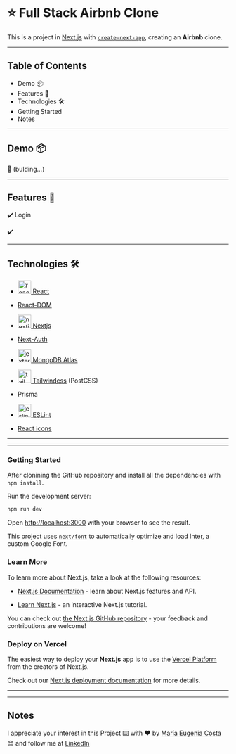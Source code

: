 # :star: Full Stack Airbnb Clone 

This is a project in [Next.js](https://nextjs.org/) with [`create-next-app`](https://github.com/vercel/next.js/tree/canary/packages/create-next-app), creating an **Airbnb** clone.


---

## Table of Contents

- Demo 📦
- Features 📢
- Technologies 🛠️
- Getting Started
- Notes

---

## Demo 📦

📌 (bulding...)

---

## Features 📢

✔️ Login

✔️ 

---

## Technologies 🛠️


- [<img width="30" height="30" src="https://img.icons8.com/plasticine/30/react.png" alt="react"/> React](https://react.dev/)

- [React-DOM](https://www.npmjs.com/package/react-dom)

- [<img width="30" height="30" src="https://img.icons8.com/fluency-systems-regular/30/nextjs.png" alt="nextjs"/> Nextjs](https://nextjs.org/)

- [Next-Auth](https://www.npmjs.com/package/next-auth)

- [<img width="30" height="30" src="https://img.icons8.com/external-tal-revivo-color-tal-revivo/30/external-mongodb-a-cross-platform-document-oriented-database-program-logo-color-tal-revivo.png" alt="external-mongodb-a-cross-platform-document-oriented-database-program-logo-color-tal-revivo"/> MongoDB Atlas](https://www.mongodb.com/atlas/database)


- [<img width="30" height="30" src="https://img.icons8.com/color/30/tailwindcss.png" alt="tailwindcss"/> Tailwindcss](https://tailwindcss.com/) (PostCSS)

- Prisma

- [<img width="30" height="30" src="https://img.icons8.com/external-tal-revivo-color-tal-revivo/30/external-eslint-pluggable-and-configurable-linter-tool-for-identifying-and-reporting-on-patterns-in-javascript-logo-color-tal-revivo.png" alt="eslint pluggable and configurable linter tool for identifying and reporting on patterns in javascript"/> ESLint](https://eslint.org/)

- [React icons](https://react-icons.github.io/react-icons/)

---
---

### Getting Started

After clonining the GitHub repository and install all the dependencies with `npm install`.

Run the development server:

```bash
npm run dev
```

Open [http://localhost:3000](http://localhost:3000) with your browser to see the result.

This project uses [`next/font`](https://nextjs.org/docs/basic-features/font-optimization) to automatically optimize and load Inter, a custom Google Font.

### Learn More

To learn more about Next.js, take a look at the following resources:

- [Next.js Documentation](https://nextjs.org/docs) - learn about Next.js features and API.

- [Learn Next.js](https://nextjs.org/learn) - an interactive Next.js tutorial.

You can check out [the Next.js GitHub repository](https://github.com/vercel/next.js/) - your feedback and contributions are welcome!

### Deploy on Vercel

The easiest way to deploy your **Next.js** app is to use the [Vercel Platform](https://vercel.com/new?utm_medium=default-template&filter=next.js&utm_source=create-next-app&utm_campaign=create-next-app-readme) from the creators of Next.js.

Check out our [Next.js deployment documentation](https://nextjs.org/docs/deployment) for more details.


---
---

## Notes

I appreciate your interest in this Project ⌨️ with ❤️ by [María Eugenia Costa](https://github.com/eugenia1984) 😊 and follow me at [LinkedIn](http://www.linkedin.com/in/maríaeugeniacosta)

